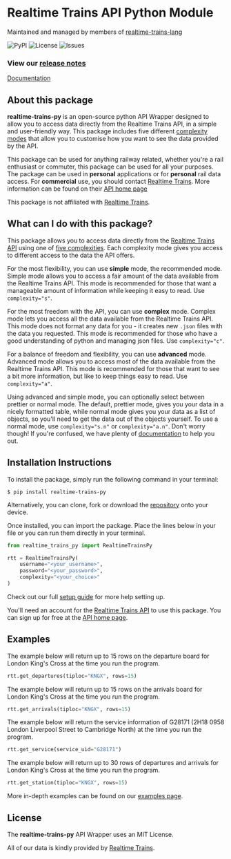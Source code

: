 # Realtime Trains API Python Module

Maintained and managed by members of [realtime-trains-lang](https://github.com/realtime-trains-lang)

![PyPI](https://img.shields.io/pypi/v/realtime-trains-py) ![License](https://img.shields.io/github/license/realtime-trains-lang/realtime-trains-py) ![Issues](https://img.shields.io/github/issues/realtime-trains-lang/realtime-trains-py)


### View our [release notes](https://github.com/realtime-trains-lang/realtime-trains-py/wiki/Release-Notes)

[Documentation](https://github.com/realtime-trains-lang/realtime-trains-py/wiki/Home)

## About this package

**realtime-trains-py** is an open-source python API Wrapper designed to allow you to access data directly from the Realtime Trains API, in a simple and user-friendly way. This package includes five different [complexity modes](https://github.com/realtime-trains-lang/realtime-trains-py/wiki/Complexity) that allow you to customise how you want to see the data provided by the API.

This package can be used for anything railway related, whether you're a rail enthusiast or commuter, this package can be used for all your purposes. The package can be used in **personal** applications or for **personal** rail data access. For **commercial** use, you should contact [Realtime Trains](https://www.realtimetrains.co.uk/). More information can be found on their [API home page](https://api.rtt.io)

This package is not affiliated with [Realtime Trains](https://www.realtimetrains.co.uk/). 

## What can I do with this package?
This package allows you to access data directly from the [Realtime Trains API](https://api.rtt.io) using one of [five complexities](https://github.com/realtime-trains-lang/realtime-trains-py/wiki/Complexity). Each complexity mode gives you access to different access to the data the API offers. 

For the most flexibility, you can use **simple** mode, the recommended mode. Simple mode allows you to access a fair amount of the data available from the Realtime Trains API. This mode is recommended for those that want a manageable amount of information while keeping it easy to read. Use `complexity="s"`.

For the most freedom with the API, you can use **complex** mode. Complex mode lets you access all the data available from the Realtime Trains API. This mode does not format any data for you - it creates new `.json` files with the data you requested. This mode is recommended for those who have a good understanding of python and managing json files. Use `complexity="c"`.

For a balance of freedom and flexibility, you can use **advanced** mode. Advanced mode allows you to access most of the data available from the Realtime Trains API. This mode is recommended for those that want to see a bit more information, but like to keep things easy to read. Use `complexity="a"`.

Using advanced and simple mode, you can optionally select between prettier or normal mode. The default, prettier mode, gives you your data in a nicely formatted table, while normal mode gives you your data as a list of objects, so you'll need to get the data out of the objects yourself. To use a normal mode, use `complexity="s.n"` or `complexity="a.n"`. Don't worry though! If you're confused, we have plenty of [documentation](https://github.com/realtime-trains-lang/realtime-trains-py/wiki/Home) to help you out.


## Installation Instructions

To install the package, simply run the following command in your terminal:
```
$ pip install realtime-trains-py
``` 
Alternatively, you can clone, fork or download the [repository](https://github.com/realtime-trains-lang/realtime-trains-py) onto your device. 

Once installed, you can import the package. Place the lines below in your file or you can run them directly in your terminal.
```python
from realtime_trains_py import RealtimeTrainsPy

rtt = RealtimeTrainsPy(
    username="<your_username>", 
    password="<your_password>", 
    complexity="<your_choice>"
)
```

Check out our full [setup guide](https://github.com/realtime-trains-lang/realtime-trains-py/wiki/Setup) for more help setting up.

You'll need an account for the [Realtime Trains API](https://api.rtt.io) to use this package. You can sign up for free at the [API home page](https://api.rtt.io). 


## Examples

The example below will return up to 15 rows on the departure board for London King's Cross at the time you run the program. 
```python
rtt.get_departures(tiploc="KNGX", rows=15)
```

The example below will return up to 15 rows on the arrivals board for London King's Cross at the time you run the program. 
```python
rtt.get_arrivals(tiploc="KNGX", rows=15)
```

The example below will return the service information of G28171 (2H18 0958 London Liverpool Street to Cambridge North) at the time you run the program. 
```python
rtt.get_service(service_uid="G28171")
```

The example below will return up to 30 rows of departures and arrivals for London King's Cross at the time you run the program. 
```python
rtt.get_station(tiploc="KNGX", rows=15)
```

More in-depth examples can be found on our [examples page](https://github.com/realtime-trains-lang/realtime-trains-py/wiki/Examples). 


## License

The **realtime-trains-py** API Wrapper uses an MIT License.

All of our data is kindly provided by [Realtime Trains](https://www.realtimetrains.co.uk/).